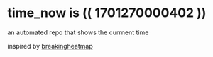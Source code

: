 # time_now is (( 1701270000402 ))

an automated repo that shows the currnent time

inspired by [breakingheatmap](https://github.com/breakingheatmap/breakingheatmap)